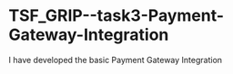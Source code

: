 # TSF_GRIP--task3-Payment-Gateway-Integration
I have developed the basic Payment Gateway Integration
